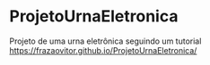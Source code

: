 # ProjetoUrnaEletronica
Projeto de uma urna eletrônica seguindo um tutorial <br>
https://frazaovitor.github.io/ProjetoUrnaEletronica/
